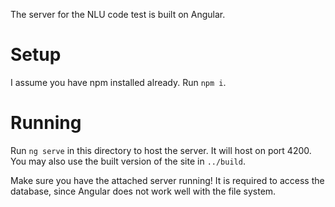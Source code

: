 The server for the NLU code test is built on Angular.

# Setup
I assume you have npm installed already. Run `npm i`.

# Running
Run `ng serve` in this directory to host the server. It will host on port 4200. You may also use the built version of the site in `../build`.

Make sure you have the attached server running! It is required to access the database, since Angular does not work well with the file system.